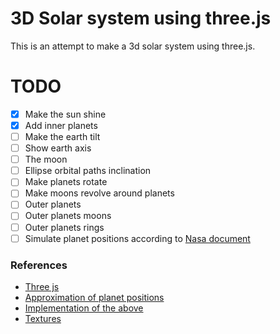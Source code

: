 # 3D Solar system using three.js

This is an attempt to make a 3d solar system using three.js.

# TODO

- [x] Make the sun shine
- [x] Add inner planets
- [ ] Make the earth tilt
- [ ] Show earth axis
- [ ] The moon
- [ ] Ellipse orbital paths inclination
- [ ] Make planets rotate
- [ ] Make moons revolve around planets
- [ ] Outer planets
- [ ] Outer planets moons
- [ ] Outer planets rings
- [ ] Simulate planet positions according to [Nasa document][1]

### References

[1]: <https://ssd.jpl.nasa.gov/txt/aprx_pos_planets.pdf> "Approximation of planet positions"


* [Three js](https://threejs.org/)
* [Approximation of planet positions][1]
* [Implementation of the above](https://gist.github.com/robbykraft/7578514)
* [Textures](https://www.solarsystemscope.com/textures/)